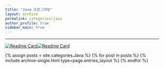 ```yaml
---
title: "Java 프로그래밍"
layout: archive
permalink: categories/java
author_profile: true
sidebar_main: true
---
```


***

[![Readme Card](https://github-readme-stats.vercel.app/api/pin/?username=root-devvoo&repo=TIL&theme=tokyonight)](https://github.com/root-devvoo/TIL)[![Readme Card](https://github-readme-stats.vercel.app/api/pin/?username=root-devvoo&repo=Java-Data_Structure&theme=tokyonight)](https://github.com/root-devvoo/Java-Data_Structure)

{% assign posts = site.categories.Java %}
{% for post in posts %} {% include archive-single.html type=page.entries_layout %} {% endfor %}
